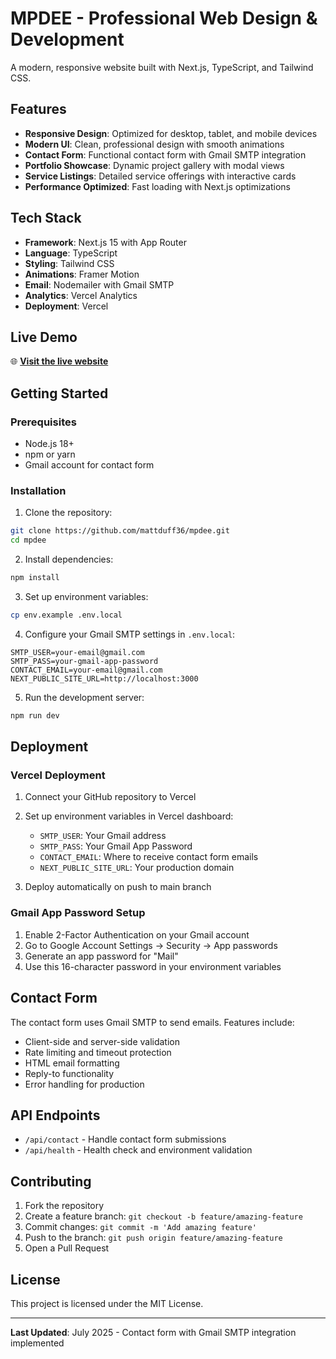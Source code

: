 # MPDEE - Professional Web Design & Development

A modern, responsive website built with Next.js, TypeScript, and Tailwind CSS.

## Features

- **Responsive Design**: Optimized for desktop, tablet, and mobile devices
- **Modern UI**: Clean, professional design with smooth animations
- **Contact Form**: Functional contact form with Gmail SMTP integration
- **Portfolio Showcase**: Dynamic project gallery with modal views
- **Service Listings**: Detailed service offerings with interactive cards
- **Performance Optimized**: Fast loading with Next.js optimizations

## Tech Stack

- **Framework**: Next.js 15 with App Router
- **Language**: TypeScript
- **Styling**: Tailwind CSS
- **Animations**: Framer Motion
- **Email**: Nodemailer with Gmail SMTP
- **Analytics**: Vercel Analytics
- **Deployment**: Vercel

## Live Demo

🌐 **[Visit the live website](https://www.mpdee.co.uk)**

## Getting Started

### Prerequisites

- Node.js 18+ 
- npm or yarn
- Gmail account for contact form

### Installation

1. Clone the repository:
```bash
git clone https://github.com/mattduff36/mpdee.git
cd mpdee
```

2. Install dependencies:
```bash
npm install
```

3. Set up environment variables:
```bash
cp env.example .env.local
```

4. Configure your Gmail SMTP settings in `.env.local`:
```env
SMTP_USER=your-email@gmail.com
SMTP_PASS=your-gmail-app-password
CONTACT_EMAIL=your-email@gmail.com
NEXT_PUBLIC_SITE_URL=http://localhost:3000
```

5. Run the development server:
```bash
npm run dev
```

## Deployment

### Vercel Deployment

1. Connect your GitHub repository to Vercel
2. Set up environment variables in Vercel dashboard:
   - `SMTP_USER`: Your Gmail address
   - `SMTP_PASS`: Your Gmail App Password
   - `CONTACT_EMAIL`: Where to receive contact form emails
   - `NEXT_PUBLIC_SITE_URL`: Your production domain

3. Deploy automatically on push to main branch

### Gmail App Password Setup

1. Enable 2-Factor Authentication on your Gmail account
2. Go to Google Account Settings → Security → App passwords
3. Generate an app password for "Mail"
4. Use this 16-character password in your environment variables

## Contact Form

The contact form uses Gmail SMTP to send emails. Features include:

- Client-side and server-side validation
- Rate limiting and timeout protection
- HTML email formatting
- Reply-to functionality
- Error handling for production

## API Endpoints

- `/api/contact` - Handle contact form submissions
- `/api/health` - Health check and environment validation

## Contributing

1. Fork the repository
2. Create a feature branch: `git checkout -b feature/amazing-feature`
3. Commit changes: `git commit -m 'Add amazing feature'`
4. Push to the branch: `git push origin feature/amazing-feature`
5. Open a Pull Request

## License

This project is licensed under the MIT License.

---

**Last Updated**: July 2025 - Contact form with Gmail SMTP integration implemented
